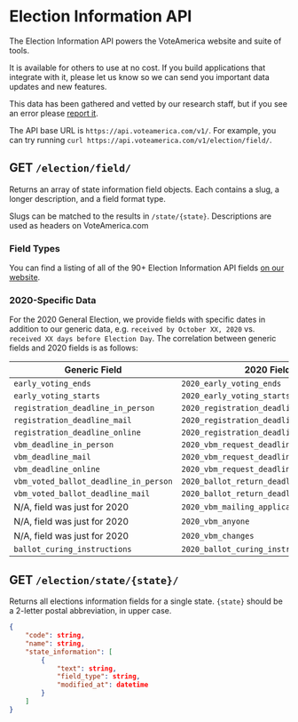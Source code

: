 # Election Information API

The Election Information API powers the VoteAmerica website and suite of tools.

It is available for others to use at no cost. If you build applications that integrate with it, please let us know so we can send you important data updates and new features.

This data has been gathered and vetted by our research staff, but if you see an error please [report it](https://www.voteamerica.com/report-incorrect-info/).

The API base URL is `https://api.voteamerica.com/v1/`. For example, you can try running `curl https://api.voteamerica.com/v1/election/field/`.

## GET `/election/field/`

Returns an array of state information field objects. Each contains a slug, a longer description, and a field format type.

Slugs can be matched to the results in `/state/{state}`. Descriptions are used as headers on VoteAmerica.com

### Field Types

You can find a listing of all of the 90+ Election Information API fields [on our website](https://www.voteamerica.com/election-data-api-fields/).

### 2020-Specific Data

For the 2020 General Election, we provide fields with specific dates in addition to our generic data, e.g. `received by October XX, 2020` vs. `received XX days before Election Day`. The correlation between generic fields and 2020 fields is as follows:

|Generic Field|2020 Field|
| ---- | ---- |
|`early_voting_ends`|`2020_early_voting_ends`|
|`early_voting_starts`|`2020_early_voting_starts`|
|`registration_deadline_in_person`|`2020_registration_deadline_in_person`|
|`registration_deadline_mail`|`2020_registration_deadline_by_mail`|
|`registration_deadline_online`|`2020_registration_deadline_online`|
|`vbm_deadline_in_person`|`2020_vbm_request_deadline_by_in_person`|
|`vbm_deadline_mail`|`2020_vbm_request_deadline_by_mail`|
|`vbm_deadline_online`|`2020_vbm_request_deadline_online`|
|`vbm_voted_ballot_deadline_in_person`|`2020_ballot_return_deadline_in_person`|
|`vbm_voted_ballot_deadline_mail`|`2020_ballot_return_deadline_by_mail`|
|N/A, field was just for 2020|`2020_vbm_mailing_applications`|
|N/A, field was just for 2020|`2020_vbm_anyone`|
|N/A, field was just for 2020|`2020_vbm_changes`|
|`ballot_curing_instructions`|`2020_ballot_curing_instructions`|

## GET `/election/state/{state}/`

Returns all elections information fields for a single state. `{state}` should be a 2-letter postal abbreviation, in upper case.

```json
{
    "code": string,
    "name": string,
    "state_information": [
        {
            "text": string,
            "field_type": string,
            "modified_at": datetime
        }
    ]
}
```
